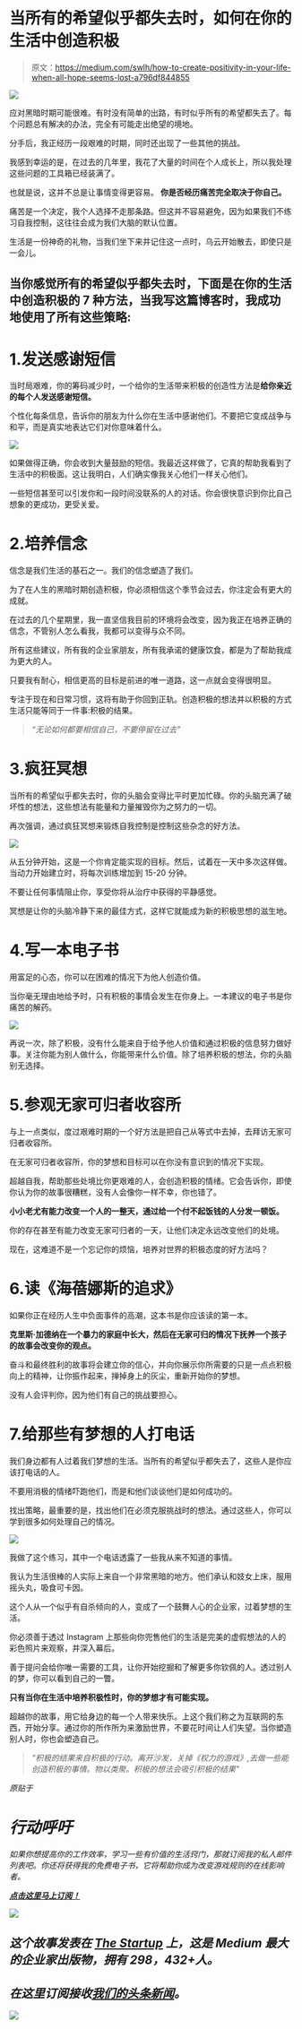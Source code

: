 # 当所有的希望似乎都失去时，如何在你的生活中创造积极

> 原文：<https://medium.com/swlh/how-to-create-positivity-in-your-life-when-all-hope-seems-lost-a796df844855>

![](img/28418cf1cc49a8ea39f95c3bfda15db8.png)

应对黑暗时期可能很难。有时没有简单的出路，有时似乎所有的希望都失去了。每个问题总有解决的办法，完全有可能走出绝望的境地。

分手后，我正经历一段艰难的时期，同时还出现了一些其他的挑战。

我感到幸运的是，在过去的几年里，我花了大量的时间在个人成长上，所以我处理这些问题的工具箱已经装满了。

也就是说，这并不总是让事情变得更容易。 **你是否经历痛苦完全取决于你自己。**

痛苦是一个决定，我个人选择不走那条路。但这并不容易避免，因为如果我们不练习自我控制，这往往会成为我们大脑的默认位置。

生活是一份神奇的礼物，当我们坐下来并记住这一点时，乌云开始散去，即使只是一会儿。

## 当你感觉所有的希望似乎都失去时，下面是在你的生活中创造积极的 7 种方法，当我写这篇博客时，我成功地使用了所有这些策略:

# 1.发送感谢短信

当时局艰难，你的筹码减少时，一个给你的生活带来积极的创造性方法是**给你亲近的每个人发送感谢短信。**

个性化每条信息，告诉你的朋友为什么你在生活中感谢他们。不要把它变成战争与和平，而是真实地表达它们对你意味着什么。

![](img/b73dc7887a84d86350b18726491826f7.png)

如果做得正确，你会收到大量鼓励的短信。我最近这样做了，它真的帮助我看到了生活中的积极面。这让我明白，人们确实像我关心他们一样关心他们。

一些短信甚至可以引发你和一段时间没联系的人的对话。你会很快意识到你比自己想象的更成功，更受关爱。

# 2.培养信念

信念是我们生活的基石之一。我们的信念塑造了我们。

为了在人生的黑暗时期创造积极，你必须相信这个季节会过去，你注定会有更大的成就。

在过去的几个星期里，我一直坚信我目前的环境将会改变，因为我正在培养正确的信念，不管别人怎么看我，我都可以变得与众不同。

所有这些建议，所有我的企业家朋友，所有我承诺的健康饮食，都是为了帮助我成为更大的人。

只要我有耐心，相信更高的目标是前进的唯一道路，这一点就会变得很明显。

专注于现在和日常习惯，这将有助于你回到正轨。创造积极的想法并以积极的方式生活只能等同于一件事:积极的结果。

> *“无论如何都要相信自己，不要停留在过去”*

# 3.疯狂冥想

当所有的希望似乎都失去时，你的头脑会变得比平时更加忙碌。你的头脑充满了破坏性的想法，这些想法有能量和力量摧毁你为之努力的一切。

再次强调，通过疯狂冥想来锻炼自我控制是控制这些杂念的好方法。

![](img/f62ff56b77b866f60d6ccdf5b935781a.png)

从五分钟开始，这是一个你肯定能实现的目标。然后，试着在一天中多次这样做。当动力开始建立时，将每次训练增加到 15-20 分钟。

不要让任何事情阻止你，享受你将从治疗中获得的平静感觉。

冥想是让你的头脑冷静下来的最佳方式，这样它就能成为新的积极思想的滋生地。

# 4.写一本电子书

用富足的心态，你可以在困难的情况下为他人创造价值。

当你毫无理由地给予时，只有积极的事情会发生在你身上。一本建议的电子书是你痛苦的解药。

![](img/a77a22ad675d0e2647eaa718a8709840.png)

再说一次，除了积极，没有什么能来自于给予他人价值和通过积极的信息努力做好事。关注你能为别人做什么，你能带来什么价值。除了培养积极的想法，你的头脑别无选择。

# 5.参观无家可归者收容所

与上一点类似，度过艰难时期的一个好方法是把自己从等式中去掉，去拜访无家可归者收容所。

在无家可归者收容所，你的梦想和目标可以在你没有意识到的情况下实现。

超越自我，帮助那些处境比你更艰难的人，会创造积极的情绪。它会告诉你，即使你认为你的故事很糟糕，没有人会像你一样不幸，你也错了。

**小小老尤有能力改变一个人的一整天，通过给一个付不起饭钱的人分发一顿饭。**

你的存在甚至有能力改变无家可归者的一天，让他们决定永远改变他们的处境。

现在，这难道不是一个忘记你的烦恼，培养对世界的积极态度的好方法吗？

# 6.读《海蓓娜斯的追求》

如果你正在经历人生中负面事件的高潮，这本书是你应该读的第一本。

**克里斯·加德纳在一个暴力的家庭中长大，然后在无家可归的情况下抚养一个孩子的故事会改变你的观点。**

奋斗和最终胜利的故事将会建立你的信心，并向你展示你所需要的只是一点点积极向上的精神，让你振作起来，掸掉身上的灰尘，重新开始你的梦想。

没有人会评判你，因为他们有自己的挑战要担心。

# 7.给那些有梦想的人打电话

我们身边都有人过着我们梦想的生活。当所有的希望似乎都失去了，这些人是你应该打电话的人。

不要用消极的情绪吓跑他们，而是和他们谈谈他们是如何成功的。

找出策略，最重要的是，找出他们在必须克服挑战时的想法。通过这些人，你可以学到很多如何处理自己的情况。

![](img/d1ec97d62a05a080e12c7fed26685999.png)

我做了这个练习，其中一个电话透露了一些我从来不知道的事情。

我认为生活很棒的人实际上来自一个非常黑暗的地方。他们承认和妓女上床，服用摇头丸，吸食可卡因。

这个人从一个似乎有自杀倾向的人，变成了一个鼓舞人心的企业家，过着梦想的生活。

你必须善于透过 Instagram 上那些向你兜售他们的生活是完美的虚假想法的人的彩色照片来观察，并深入幕后。

善于提问会给你唯一需要的工具，让你开始挖掘和了解更多你钦佩的人。透过别人的梦，你可以看到自己的一瞥。

**只有当你在生活中培养积极性时，你的梦想才有可能实现。**

超越你的故事，用它给身边的每一个人带来快乐。上这个我们称之为互联网的东西，开始分享。通过你的所作所为来激励世界，不要花时间让人们失望。当你塑造别人时，你也会塑造自己。

> *“积极的结果来自积极的行动。离开沙发，关掉《权力的游戏》,去做一些能创造积极的事情。物以类聚。积极的想法会吸引积极的结果"*

*原贴于*[](https://addicted2success.com/life/how-to-create-positivity-in-your-life-when-all-hope-seems-lost/)

# *行动呼吁*

*如果你想提高你的工作效率，学习一些有价值的生活窍门，那就订阅我的私人邮件列表吧。你还将获得我的免费电子书，它将帮助你成为改变游戏规则的在线影响者。*

*[**点击这里马上订阅！**](http://timdenning.net/free-ebook)*

*![](img/731acf26f5d44fdc58d99a6388fe935d.png)*

## *这个故事发表在 [The Startup](https://medium.com/swlh) 上，这是 Medium 最大的企业家出版物，拥有 298，432+人。*

## *在这里订阅接收[我们的头条新闻](http://growthsupply.com/the-startup-newsletter/)。*

*![](img/731acf26f5d44fdc58d99a6388fe935d.png)*